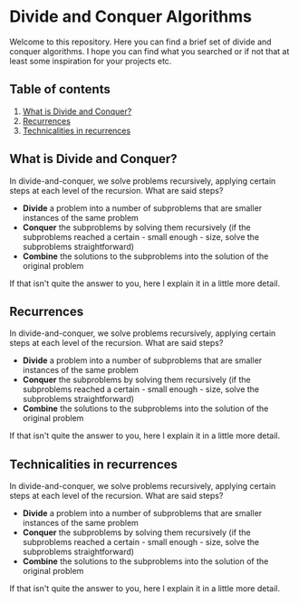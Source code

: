 # Divide and Conquer Algorithms</h1>
Welcome to this repository. Here you can find a brief set of divide and conquer algorithms. I hope you can find what you searched or if not that at least some inspiration for your projects etc.

## Table of contents
1. <a href="#what-is-divide-and-conquer">What is Divide and Conquer?</a>
2. <a href="#recurrences">Recurrences</a>
3. <a href="#technicalities-in-recurrences">Technicalities in recurrences</a>

## What is Divide and Conquer?
In divide-and-conquer, we solve problems recursively, applying certain steps at each level of the recursion. What are said steps?

* **Divide** a problem into a number of subproblems that are smaller instances of the same problem
* **Conquer** the subproblems by solving them recursively (if the subproblems reached a certain - small enough - size, solve the subproblems straightforward)
* **Combine** the solutions to the subproblems into the solution of the original problem

If that isn't quite the answer to you, here I explain it in a little more detail.

## Recurrences
In divide-and-conquer, we solve problems recursively, applying certain steps at each level of the recursion. What are said steps?

* **Divide** a problem into a number of subproblems that are smaller instances of the same problem
* **Conquer** the subproblems by solving them recursively (if the subproblems reached a certain - small enough - size, solve the subproblems straightforward)
* **Combine** the solutions to the subproblems into the solution of the original problem

If that isn't quite the answer to you, here I explain it in a little more detail.

## Technicalities in recurrences
In divide-and-conquer, we solve problems recursively, applying certain steps at each level of the recursion. What are said steps?

* **Divide** a problem into a number of subproblems that are smaller instances of the same problem
* **Conquer** the subproblems by solving them recursively (if the subproblems reached a certain - small enough - size, solve the subproblems straightforward)
* **Combine** the solutions to the subproblems into the solution of the original problem

If that isn't quite the answer to you, here I explain it in a little more detail.
